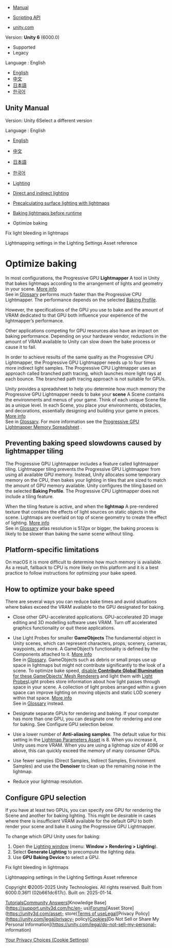 [](https://docs.unity3d.com)

  * [Manual](../Manual/index.html)
  * [Scripting API](../ScriptReference/index.html)

  * [unity.com](https://unity.com/)

Version: **Unity 6** (6000.0)

  * Supported
  * Legacy

Language : English

  * [English](/Manual/GPUProgressiveLightmapper.html)
  * [中文](/cn/current/Manual/GPUProgressiveLightmapper.html)
  * [日本語](/ja/current/Manual/GPUProgressiveLightmapper.html)
  * [한국어](/kr/current/Manual/GPUProgressiveLightmapper.html)

[](https://docs.unity3d.com)

## Unity Manual

Version: Unity 6Select a different version

Language : English

  * [English](/Manual/GPUProgressiveLightmapper.html)
  * [中文](/cn/current/Manual/GPUProgressiveLightmapper.html)
  * [日本語](/ja/current/Manual/GPUProgressiveLightmapper.html)
  * [한국어](/kr/current/Manual/GPUProgressiveLightmapper.html)

  * [Lighting](LightingOverview.html)
  * [Direct and indirect lighting](direct-and-indirect-lighting.html)
  * [Precalculating surface lighting with lightmaps](Lightmapping-landing.html)
  * [Baking lightmaps before runtime](Lightmapping-baking-before-runtime.html)
  * Optimize baking

[](ProgressiveLightmapper-UVOverlap.html)

Fix light bleeding in lightmaps

[](Lightmaps-reference.html)

Lightmapping settings in the Lighting Settings Asset reference

# Optimize baking

In most configurations, the Progressive GPU **Lightmapper** A tool in Unity
that bakes lightmaps according to the arrangement of lights and geometry in
your scene. [More info](Lightmapping.html)  
See in [Glossary](Glossary.html#Lightmapper) performs much faster than the
Progressive CPU Lightmapper. The performance depends on the selected [Baking
Profile](https://docs.unity3d.com/Manual/lighting-window.html).

However, the specifications of the GPU you use to bake and the amount of VRAM
dedicated to that GPU both influence your experience of the lightmapper’s
performance.

Other applications competing for GPU resources also have an impact on baking
performance. Depending on your hardware vendor, reductions in the amount of
VRAM available to Unity can slow down the bake process or cause it to fail.

In order to achieve results of the same quality as the Progressive CPU
Lightmapper, the Progressive GPU Lightmapper needs up to four times more
indirect light samples. The Progressive CPU Lightmapper uses an approach
called branched path tracing, which launches more light rays at each bounce.
The branched path tracing approach is not suitable for GPUs.

Unity provides a spreadsheet to help you determine how much memory the
Progressive GPU Lightmapper needs to bake your **scene** A Scene contains the
environments and menus of your game. Think of each unique Scene file as a
unique level. In each Scene, you place your environments, obstacles, and
decorations, essentially designing and building your game in pieces. [More
info](CreatingScenes.html)  
See in [Glossary](Glossary.html#Scene). For more information see the
[Progressive GPU Lightmapper Memory
Spreadsheet](../uploads/Examples/GPULightmapperMemoryTool.zip) .

## Preventing baking speed slowdowns caused by lightmapper tiling

The Progressive GPU Lightmapper includes a feature called lightmapper tiling.
Lightmapper tiling prevents the Progressive GPU Lightmapper from using all
available GPU memory. Instead, Unity allocates some temporary memory on the
CPU, then bakes your lighting in tiles that are sized to match the amount of
GPU memory available. Unity configures the tiling based on the selected
**Baking Profile**. The Progressive CPU Lightmapper does not include a tiling
feature.

When the tiling feature is active, and when the **lightmap** A pre-rendered
texture that contains the effects of light sources on static objects in the
scene. Lightmaps are overlaid on top of scene geometry to create the effect of
lighting. [More info](Lightmapping.html)  
See in [Glossary](Glossary.html#Lightmap) atlas resolution is 512px or bigger,
the baking process is likely to be slower than baking the same scene without
tiling.

## Platform-specific limitations

On macOS it is more difficult to determine how much memory is available. As a
result, fallback to CPU is more likely on this platform and it is a best
practice to follow instructions for optimizing your bake speed.

## How to optimize your bake speed

There are several ways you can reduce bake times and avoid situations where
bakes exceed the VRAM available to the GPU designated for baking.

  * Close other GPU-accelerated applications. GPU-accelerated 2D image editing and 3D modelling software uses VRAM. Turn off accelerated graphics functionality or quit these applications.

  * Use Light Probes for smaller **GameObjects** The fundamental object in Unity scenes, which can represent characters, props, scenery, cameras, waypoints, and more. A GameObject’s functionality is defined by the Components attached to it. [More info](class-GameObject.html)  
See in [Glossary](Glossary.html#GameObject). GameObjects such as debris or
small props use up space in lightmaps but might not contribute significantly
to the look of a scene. To optimize bake speed, [disable **Contribute Global
Illumination** for these GameObjects’ Mesh
Renderers](https://docs.unity3d.com/Manual/class-MeshRenderer.html#Lighting)
and light them with [Light
Probes](https://docs.unity3d.com/Manual/LightProbes.html)Light probes store
information about how light passes through space in your scene. A collection
of light probes arranged within a given space can improve lighting on moving
objects and static LOD scenery within that space. [More
info](LightProbes.html)  
See in [Glossary](Glossary.html#LightProbe) instead.

  * Designate separate GPUs for rendering and baking. If your computer has more than one GPU, you can designate one for rendering and one for baking. See Configure GPU selection below.

  * Use a lower number of **Anti-aliasing samples**. The default value for this setting in the [Lightmap Parameters Asset](https://docs.unity3d.com/Manual/class-LightmapParameters.html) is 8. When you increase it, Unity uses more VRAM. When you are using a lightmap size of 4096 or above, this can quickly exceed the memory of many consumer GPUs.

  * Use fewer samples (Direct Samples, Indirect Samples, Environment Samples) and use the **Denoiser** to clean up the remaining noise in the lightmap.

  * Reduce your lightmap resolution.

## Configure GPU selection

If you have at least two GPUs, you can specify one GPU for rendering the Scene
and another for baking lighting. This might be desirable in cases where there
is insufficient VRAM available for the default GPU to both render your scene
and bake it using the Progressive GPU Lightmapper.

To change which GPU Unity uses for baking:

  1. Open the [Lighting window](https://docs.unity3d.com/Manual/lighting-window.html) (menu: **Window > Rendering > Lighting**).
  2. Select **Generate Lighting** to precompute the lighting data.
  3. Use **GPU Baking Device** to select a GPU.

[](ProgressiveLightmapper-UVOverlap.html)

Fix light bleeding in lightmaps

[](Lightmaps-reference.html)

Lightmapping settings in the Lighting Settings Asset reference

Copyright ©2005-2025 Unity Technologies. All rights reserved. Built from
6000.0.36f1 (02b661dc617c). Built on: 2025-01-14.

[Tutorials](https://learn.unity.com/)[Community
Answers](https://answers.unity3d.com)[Knowledge
Base](https://support.unity3d.com/hc/en-
us)[Forums](https://forum.unity3d.com)[Asset Store](https://unity3d.com/asset-
store)[Terms of
use](https://docs.unity3d.com/Manual/TermsOfUse.html)[Legal](https://unity.com/legal)[Privacy
Policy](https://unity.com/legal/privacy-
policy)[Cookies](https://unity.com/legal/cookie-policy)[Do Not Sell or Share
My Personal Information](https://unity.com/legal/do-not-sell-my-personal-
information)

[Your Privacy Choices (Cookie Settings)](javascript:void\(0\);)

